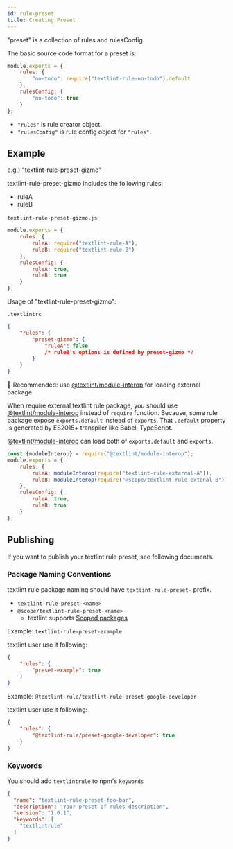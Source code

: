 ```yaml
---
id: rule-preset
title: Creating Preset
---
```


"preset" is a collection of rules and rulesConfig.

The basic source code format for a preset is:

```js
module.exports = {
    rules: {
        "no-todo": require("textlint-rule-no-todo").default
    },
    rulesConfig: {
        "no-todo": true
    }
};
```

- `"rules"` is rule creator object.
- `"rulesConfig"` is rule config object for `"rules"`.

## Example
 
e.g.) "textlint-rule-preset-gizmo"

textlint-rule-preset-gizmo includes the following rules:

- ruleA
- ruleB

`textlint-rule-preset-gizmo.js`: 

```js
module.exports = {
    rules: {
        ruleA: require("textlint-rule-A"),
        ruleB: require("textlint-rule-B")
    },
    rulesConfig: {
        ruleA: true,
        ruleB: true
    }
};
```

Usage of "textlint-rule-preset-gizmo":

`.textlintrc`

```json
{
    "rules": {
        "preset-gizmo": {
            "ruleA": false
            /* ruleB's options is defined by preset-gizmo */
        }
    }
}
```

:memo: Recommended: use [@textlint/module-interop](https://www.npmjs.com/package/@textlint/module-interop) for loading external package.

When require external textlint rule package, you should use [@textlint/module-interop](https://www.npmjs.com/package/@textlint/module-interop) instead of `require` function.
Because, some rule package expose `exports.default` instead of `exports`.
That `.default` property is generated by ES2015+ transpiler like Babel, TypeScript.

[@textlint/module-interop](https://www.npmjs.com/package/@textlint/module-interop) can load both of `exports.default` and `exports`.

```js
const {moduleInterop} = require("@textlint/module-interop");
module.exports = {
    rules: {
        ruleA: moduleInterop(require("textlint-rule-external-A")),
        ruleB: moduleInterop(require("@scope/textlint-rule-extenal-B"))
    },
    rulesConfig: {
        ruleA: true,
        ruleB: true
    }
};
```

## Publishing

If you want to publish your textlint rule preset, see following documents.


### Package Naming Conventions

textlint rule package naming should have `textlint-rule-preset-` prefix.
 
- `textlint-rule-preset-<name>`
- `@scope/textlint-rule-preset-<name>`
    - textlint supports [Scoped packages](https://docs.npmjs.com/misc/scope "Scoped packages")

Example: `textlint-rule-preset-example`

textlint user use it following:

```json
{
    "rules": {
        "preset-example": true
    }
}
```

Example: `@textlint-rule/textlint-rule-preset-google-developer`

textlint user use it following:

```json
{
    "rules": {
        "@textlint-rule/preset-google-developer": true
    }
}
```

### Keywords

You should add `textlintrule` to npm's `keywords`

```json
{
  "name": "textlint-rule-preset-foo-bar",
  "description": "Your preset of rules description",
  "version": "1.0.1",
  "keywords": [
    "textlintrule"
  ]
}
```
